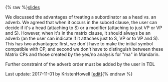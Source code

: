 {% raw %}[slides](https://staff.washington.edu/kphowell/GrammarEngineers_Slides.pdf)

We discussed the advantages of treating a subordinator as a head vs. an
adverb. We agreed that when it occurs in the subord clause, the user can
decide if it's a head (attaching to S) or a modifier (attaching to just
VP or VP and S). However, when it's in the matrix clause, it should
always be an adverb (an the user can indicate if it attaches just to S,
VP or to VP and S). This has two advantages: first, we don't have to
make the initial symbol compatible with CP, and second we don't have to
distinguish between these Matrix CPs and those created by the yes/no
analysis for "ma" in Mandarin.

Further constraint of the adverb order must be added by the user in TDL

Last update: 2017-11-01 by KristenHowell [[edit](https://github.com/delph-in/docs/wiki/LadUW20171017/_edit)]{% endraw %}